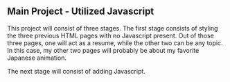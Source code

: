 Main Project - Utilized Javascript
------------------------------------------
This project will consist of three stages. The first stage consists of styling the three previous HTML pages with no Javascript present. Out of those three pages, one will act as a resume, while the other two can be any topic. In this case, my other two pages will probably be about my favorite Japanese animation.

The next stage will consist of adding Javascript. 